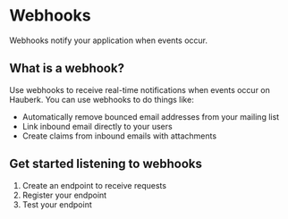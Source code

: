 # Webhooks

Webhooks notify your application when events occur.

## What is a webhook?

Use webhooks to receive real-time notifications when events occur on Hauberk. You can use webhooks to do things like:

- Automatically remove bounced email addresses from your mailing list
- Link inbound email directly to your users
- Create claims from inbound emails with attachments

## Get started listening to webhooks

1. Create an endpoint to receive requests
2. Register your endpoint
3. Test your endpoint

